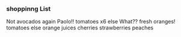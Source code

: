 ### shoppinng List
Not avocados again Paolo!!
tomatoes x6 
else What??
fresh oranges!
tomatoes
else
orange juices
cherries
strawberries
peaches
